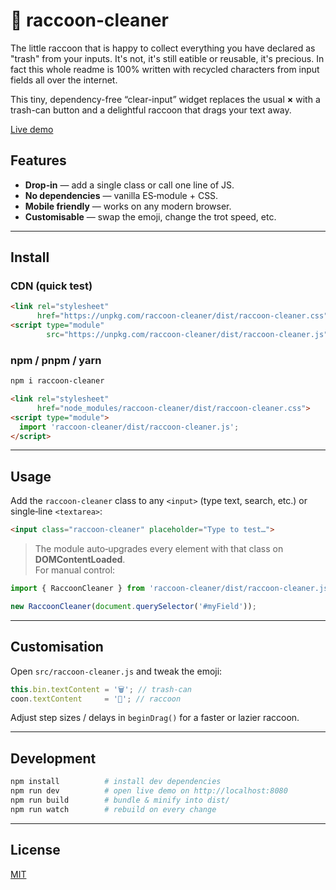 # 🦝  raccoon-cleaner
The little raccoon that is happy to collect everything you have declared as "trash" from your inputs.
It's not, it's still eatible or reusable, it's precious.
In fact this whole readme is 100% written with recycled characters from input fields all over the internet.

This tiny, dependency-free “clear-input” widget replaces the usual **×** with a
trash-can button and a delightful raccoon that drags your text away.

[Live demo](demo/index.html)

## Features
* **Drop‑in** — add a single class or call one line of JS.  
* **No dependencies** — vanilla ES‑module + CSS.  
* **Mobile friendly** — works on any modern browser.  
* **Customisable** — swap the emoji, change the trot speed, etc.

---

## Install

### CDN (quick test)

```html
<link rel="stylesheet"
      href="https://unpkg.com/raccoon-cleaner/dist/raccoon-cleaner.css">
<script type="module"
        src="https://unpkg.com/raccoon-cleaner/dist/raccoon-cleaner.js"></script>
```

### npm / pnpm / yarn

```bash
npm i raccoon-cleaner
```

```html
<link rel="stylesheet"
      href="node_modules/raccoon-cleaner/dist/raccoon-cleaner.css">
<script type="module">
  import 'raccoon-cleaner/dist/raccoon-cleaner.js';
</script>
```

---

## Usage

Add the `raccoon-cleaner` class to any `<input>` (type text, search, etc.) or  
single‑line `<textarea>`:

```html
<input class="raccoon-cleaner" placeholder="Type to test…">
```

> The module auto‑upgrades every element with that class on **DOMContentLoaded**.  
> For manual control:

```js
import { RaccoonCleaner } from 'raccoon-cleaner/dist/raccoon-cleaner.js';

new RaccoonCleaner(document.querySelector('#myField'));
```

---

## Customisation

Open `src/raccoon-cleaner.js` and tweak the emoji:

```js
this.bin.textContent = '🗑️'; // trash‑can
coon.textContent     = '🦝'; // raccoon
```

Adjust step sizes / delays in `beginDrag()` for a faster or lazier raccoon.

---

## Development

```bash
npm install          # install dev dependencies
npm run dev          # open live demo on http://localhost:8080
npm run build        # bundle & minify into dist/
npm run watch        # rebuild on every change
```

---

## License

[MIT](LICENSE)